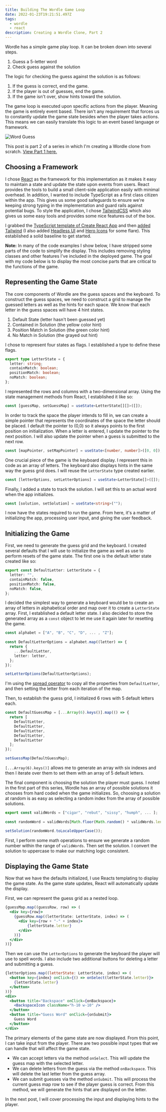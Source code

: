 ```yaml
---
title: Building The Wordle Game Loop
date: 2022-01-23T19:21:51.497Z
tags:
  - wordle
  - react
description: Creating a Wordle Clone, Part 2
---
```

Wordle has a simple game play loop. It can be broken down into several steps.

1. Guess a 5-letter word
2. Check guess against the solution

The logic for checking the guess against the solution is as follows:

1. If the guess is correct, end the game.
2. If the player is out of guesses, end the game.
3. If the game isn't over, show hints toward the solution.

The game loop is executed upon specific actions from the player. Meaning the game is entirely event based. There isn't any requirement that forces us to constantly update the game state besides when the player takes actions. This means we can easily translate this logic to an event based language or framework.

![Word Guess](/blog/img/screenshot-2022-01-23-174021.png "Word Guess")

This post is part 2 of a series in which I'm creating a Wordle clone from scratch. [View Part 1 here.](/blog/understanding-how-wordle-works/)

## Choosing a Framework

I chose [React](https://reactjs.org/) as the framework for this implementation as it makes it easy to maintain a state and update the state upon events from users. React provides the tools to build a small client-side application easily with minimal overhead. In addition, I wanted to include TypeScript as a first class citizen within the app. This gives us some good safeguards to ensure we're keeping strong typing in the implementation and guard rails against potential bugs. To style the application, I chose [TailwindCSS](https://tailwindcss.com/) which also gives us some easy tools and provides some nice features out of the box.

I grabbed the [TypeScript template of Create React App](https://create-react-app.dev/docs/adding-typescript/) and then [added Tailwind](https://tailwindcss.com/docs/guides/create-react-app) (I also added [Headless UI](https://headlessui.dev/) and [Hero Icons](https://heroicons.com/) for some flare). This established a solid baseline to get started.

**Note:** In many of the code examples I show below, I have stripped some parts of the code to simplify the display. This includes removing styling classes and other features I've included in the deployed game. The goal with my code below is to display the most concise parts that are critical to the functions of the game. 

## Representing the Game State

The core components of Wordle are the guess spaces and the keyboard. To construct the guess spaces, we need to construct a grid to manage the guessed letters as well as the hints for each space. We know that each letter in the guess spaces will have 4 hint states.

1. Default State (letter hasn't been guessed yet)
2. Contained in Solution (the yellow color hint)
3. Position Match in Solution (the green color hint)
4. No Match in Solution (the grayed out hint)

I chose to represent four states as flags. I established a type to define these flags.

```typescript
export type LetterState = {
  letter: string;
  containMatch: boolean;
  positionMatch: boolean;
  noMatch: boolean;
};
```

I represented the rows and columns with a two-dimensional array. Using the state management methods from React, I established it like so:

```typescript
const [guessMap, setGuessMap] = useState<LetterState[][]>([]);
```

In order to track the space the player intends to fill in, we can create a simple pointer that represents the coordinates of the space the letter should be placed. I default the pointer to (0,0) so it always points to the first position on initialization. When a letter is entered, I update the pointer to the next position. I will also update the pointer when a guess is submitted to the next row.

```typescript
const [mapPointer, setMapPointer] = useState<[number, number]>([0, 0]);
```

One crucial piece of the game is the keyboard display. I represent this in code as an array of letters. The keyboard also displays hints in the same way the guess grid does. I will reuse the `LetterState` type created earlier.

```typescript
const [letterOptions, setLetterOptions] = useState<LetterState[]>([]);
```

Finally, I added a state to track the solution. I will set this to an actual word when the app initializes.

```typescript
const [solution, setSolution] = useState<string>("");
```

I now have the states required to run the game. From here, it's a matter of initializing the app, processing user input, and giving the user feedback.

## Initializing the Game

First, we need to generate the guess grid and the keyboard. I created several defaults that I will use to initialize the game as well as use to perform resets of the game state. The first one is the default letter state created like so:

```typescript
export const DefaultLetter: LetterState = {
  letter: "",
  containMatch: false,
  positionMatch: false,
  noMatch: false,
};
```

I decided the simplest way to generate a keyboard would be to create an array of letters in alphabetical order and map over it to create a `LetterState` array. First, I established a default letter state. I also decided to store the generated array as a `const` object to let me use it again later for resetting the game.

```typescript
const alphabet = ["A", "B", "C", "D", ... , "Z"];
                  
const DefaultLetterOptions = alphabet.map((letter) => {
  return {
    ...DefaultLetter,
    letter: letter,
  };
});

setLetterOptions(DefaultLetterOptions);
```

I'm using the [spread operator](https://developer.mozilla.org/en-US/docs/Web/JavaScript/Reference/Operators/Spread_syntax) to copy all the properties from `DefaultLetter`, and then setting the letter from each iteration of the map.

Then, to establish the guess grid, I initialized 6 rows with 5 default letters each. 

```typescript
const DefaultGuessMap = [...Array(6).keys()].map(() => {
  return [
    DefaultLetter, 
    DefaultLetter, 
    DefaultLetter, 
    DefaultLetter, 
    DefaultLetter
  ];
});

setGuessMap(DefaultGuessMap);
```

`[...Array(6).keys()]` allows me to generate an array with six indexes and then I iterate over them to set them with an array of 5 default letters.

The final component is choosing the solution the player must guess. I noted in the first part of this series, Wordle has an array of possible solutions it chooses from hard coded when the game initializes. So, choosing a solution at random is as easy as selecting a random index from the array of possible solutions.

```typescript
export const validWords = ["cigar", "rebut", "sissy", "humph", ... ];
                           
const randomWord = validWords[Math.floor(Math.random() * validWords.length)];

setSolution(randomWord.toLocaleUpperCase());
```

First, I perform some math operations to ensure we generate a random number within the range of `validWords`. Then set the solution. I convert the solution to uppercase to make our matching logic consistent.

## Displaying the Game State

Now that we have the defaults initialized, I use Reacts templating to display the game state. As the game state updates, React will automatically update the display.

First, we can represent the guess grid as a nested loop.

```jsx
{guessMap.map((guessRow, row) => (
  <div key={row}>
    {guessRow.map((letterState: LetterState, index) => (
      <div key={row + "-" + index}>
          {letterState.letter}
      </div>
    ))}
  </div>
))}
```

Then we can use the `LetterOptions` to generate the keyboard the player will use to spell words. I also include two additional buttons for deleting a letter and submitting a guess.

```jsx
{letterOptions.map((letterState: LetterState, index) => (
  <button key={index} onClick={() => onSelect(letterState.letter)}>
    {letterState.letter}
  </button>
))}
<div>
  <button title="Backspace" onClick={onBackspace}>
    <BackspaceIcon className="h-10 w-10" />
  </button>
  <button title="Guess Word" onClick={onSubmit}>
    Guess Word
  </button>
</div>
```

The primary elements of the game state are now displayed. From this point, I can take input from the player. There are two possible input types that we can handle that will affect the game state.

* We can accept letters via the method `onSelect`. This will update the guess map with the selected letter.
* We can delete letters from the guess via the method `onBackspace`. This will delete the last letter from the guess array.
* We can submit guesses via the method `onSubmit`. This will process the current guess map row to see if the player guess is correct. From this method, we will generate the hints that are displayed on the letter.

In the next post, I will cover processing the input and displaying hints to the player.